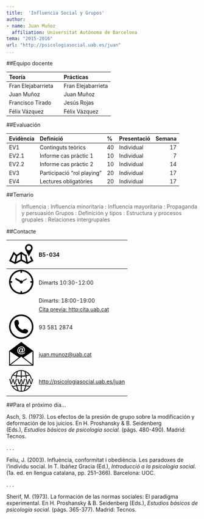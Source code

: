 ```yaml
---
title:  'Influencia Social y Grupos'
author:
- name: Juan Muñoz
  affiliation: Universitat Autònoma de Barcelona
tema: "2015-2016"
url: "http://psicologiasocial.uab.es/juan"
...
```


##Equipo docente

| Teoría             |  | Prácticas          |
|:-------------------|:-|:-------------------|
| Fran Elejabarrieta |  | Fran Elejabarrieta |
| Juan Muñoz         |  | Juan Muñoz         |
| Francisco Tirado   |  | Jesús Rojas        |
| Félix Vázquez      |  | Félix Vázquez      |



##Evaluación

| Evidència | Definició                  | %  | Presentació | Semana |
|:----------|:---------------------------|:---|:------------|-------:|
| EV1       | Continguts teòrics         | 40 | Individual  |     17 |
| EV2.1     | Informe cas pràctic 1      | 10 | Individual  |      7 |
| EV2.2     | Informe cas pràctic 2      | 10 | Individual  |     14 |
| EV3       | Participació “rol playing” | 20 | Individual  |     17 |
| EV4       | Lectures obligatòries      | 20 | Individual  |     17 |

##Temario

>Influencia
  : Influencia minoritaria
  : Influencia mayoritaria
  : Propaganda y persuasión
Grupos
:	Definición y tipos
:	Estructura y procesos grupales
:	Relaciones intergrupales

##Contacte

| ![](img/Direccion.png) | B5-034                                                |
|:-----------------------|:------------------------------------------------------|
| ![](img/Clock.png)     | Dimarts 10:30-12:00                                   |
|                        | Dimarts: 18:00-19:00                                  |
|                        | [Cita previa: http:cita.uab.cat](http://cita.uab.cat) |
| ![](img/Telefono.png)  | 93 581 2874                                           |
| ![](img/Correo.png)    | juan.munoz@uab.cat                                    |
| ![](img/Web.png)       | <http://psicologiasocial.uab.es/juan>                 |

##Para el próximo día...

Asch, S. (1973). Los efectos de la presión de grupo sobre la modificación y deformación de los juicios. En H. Proshansky & B. Seidenberg (Eds.), _Estudios básicos de psicología social._ (págs. 480-490). Madrid: Tecnos.

. . .


Feliu, J. (2003). Influència, conformitat i obediència. Les paradoxes de l’individu social. In T. Ibáñez Gracia (Ed.), _Introducció a la psicologia social._ (1a. ed. en llengua catalana, pp. 251–366). Barcelona: UOC.

. . .

Sherif, M. (1973). La formación de las normas sociales: El paradigma experimental. En H. Proshansky & B. Seidenberg (Eds.), _Estudios básicos de psicología social._ (págs. 365-377). Madrid: Tecnos.
